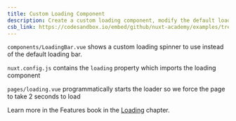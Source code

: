 ```yaml
---
title: Custom Loading Component
description: Create a custom loading component, modify the default loader as well as the spinner for spas
csb_link: https://codesandbox.io/embed/github/nuxt-academy/examples/tree/master/loading/custom-loading-component?fontsize=14&hidenavigation=1&module=%2Fcomponents%2FLoadingBar.vue&theme=dark&view=editor
---
```


<example-intro></example-intro>

`components/LoadingBar.vue` shows a custom loading spinner to use instead of the default loading bar.

`nuxt.config.js` contains the `loading` property which imports the loading component

`pages/loading.vue` programmatically starts the loader so we force the page to take 2 seconds to load

<alert type="next">

Learn more in the Features book in the [Loading](/docs/features/loading) chapter.

</alert>

<code-sandbox :src="csb_link"></code-sandbox>

